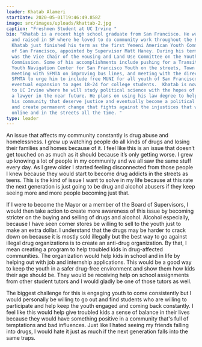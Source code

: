 ```yaml
---
leader: Khatab Alameri
startDate: 2020-05-01T19:46:49.858Z
image: src/images/uploads/khattab-2.jpg
caption: "Freshmen Student at UC Irvine "
bio: "Khatab is a recent high school graduate from San Francisco. He was born
  and raised in SF where he loved to do community work throughout the Bay Area.
  Khatab just finished his term as the first Yemeni American Youth Commissioner
  of San Francisco, appointed by Supervisor Matt Haney. During his term, Khatab
  was the Vice Chair of the Housing and Land Use Committee on the Youth
  Commission. Some of his accomplishments include pushing for a Transitional Age
  Youth Navigation Center for San Francisco Youth on the streets, Town Hall
  meeting with SFMTA on improving bus lines, and meeting with the director of
  SFMTA to urge him to include free MUNI for all youth of San Francisco with the
  eventual expansion to ages 18-24 for college students.  Khatab is now heading
  to UC Irvine where he will study political science with the hopes of becoming
  a lawyer in the near future. He plans on using his law degree to help those in
  his community that deserve justice and eventually become a political candidate
  and create permanent change that fights against the injustices that we see
  online and in the streets all the time. "
type: leader
---
```

An issue that affects my community constantly is drug abuse and homelessness. I grew up watching people do all kinds of drugs and losing their families and homes because of it. I feel like this is an issue that doesn’t get touched on as much as it should because it’s only getting worse. I grew up knowing a lot of people in my community and we all saw the same stuff every day. As I grew older I started feeling disconnected from those people I knew because they would start to become drug addicts in the streets as teens. This is the kind of issue I want to solve in my life because at this rate the next generation is just going to be drug and alcohol abusers if they keep seeing more and more people becoming just that. 

If I were to become the Mayor or a member of the Board of Supervisors, I would then take action to create more awareness of this issue by becoming stricter on the buying and selling of drugs and alcohol. Alcohol especially, because I have seen corner stores be willing to sell to the youth just to make an extra dollar. I understand that the drugs may be harder to crack down on because it is mostly sold illegally but the best way to go against illegal drug organizations is to create an anti-drug organization. By that, I mean creating a program to help troubled kids in drug-affected communities. The organization would help kids in school and in life by helping out with job and internship applications. This would be a good way to keep the youth in a safer drug-free environment and show them how kids their age should be. They would be receiving help on school assignments from other student tutors and I would gladly be one of those tutors as well. 

The biggest challenge for this is engaging youth to come consistently but I would personally be willing to go out and find students who are willing to participate and help keep the youth engaged and coming back constantly. I feel like this would help give troubled kids a sense of balance in their lives because they would have something positive in a community that's full of temptations and bad influences. Just like I hated seeing my friends falling into drugs, I would hate it just as much if the next generation falls into the same traps.
